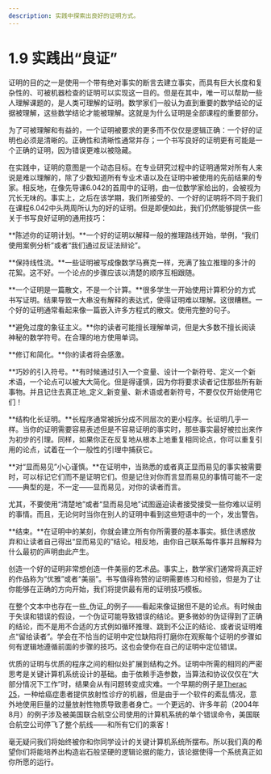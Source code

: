 ```yaml
---
description: 实践中探索出良好的证明方式。
---
```


# 1.9 实践出“良证”

证明的目的之一是使用一个带有绝对事实的断言去建立事实，而具有巨大长度和复杂性的、可被机器检查的证明可以实现这一目的。但是在其中，唯一可以帮助一些人理解课题的，是人类可理解的证明。数学家们一般认为直到重要的数学结论的证据被理解，这些数学结论才能被理解。这就是为什么证明是全部课程的重要部分。

为了可被理解和有益的，一个证明被要求的更多而不仅仅是逻辑正确：一个好的证明也必须是清晰的。正确性和清晰性通常并存；一个书写良好的证明更有可能是一个正确的证明，因为错误更难以被隐藏。

在实践中，证明的意图是一个动态目标。在专业研究过程中的证明通常对所有人来说是难以理解的，除了少数知道所有专业术语以及在证明中被使用的先前结果的专家。相反地，在像先导课6.042的首周中的证明，由一位数学家给出的，会被视为冗长无味的。事实上，之后在该学期，我们所接受的、一个好的证明将不同于我们在课程6.042中头两周所认为的好的证明。但是即便如此，我们仍然能够提供一些关于书写良好证明的通用技巧：

**陈述你的证明计划。**一个好的证明以解释一般的推理路线开始，举例，“我们使用案例分析”或者“我们通过反证法辩论”。

**保持线性流。**一些证明被写成像数学马赛克一样，充满了独立推理的多汁的花絮。这不好。一个论点的步骤应该以清楚的顺序互相跟随。

**一个证明是一篇散文，不是一个计算。**很多学生一开始使用计算积分的方式书写证明。结果导致一大串没有解释的表达式，使得证明难以理解。这很糟糕。一个好的证明通常看起来像一篇嵌入许多方程式的散文。使用完整的句子。

**避免过度的象征主义。**你的读者可能擅长理解单词，但是大多数不擅长阅读神秘的数学符号。在合理的地方使用单词。

**修订和简化。**你的读者将会感激。

**巧妙的引入符号。**有时候通过引入一个变量、设计一个新符号、定义一个新术语，一个论点可以被大大简化。但是得谨慎，因为你将要求读者记住那些所有新事物。并且记住去真正地_定义_新变量、新术语或者新符号，不要仅仅开始使用它们！

**结构化长证明。**长程序通常被拆分成不同层次的更小程序。长证明几乎一样。当你的证明需要容易表述但是不容易证明的事实时，那些事实最好被拉出来作为初步的引理。同样，如果你正在反复地从根本上地重复相同论点，你可以重复引用的论点，试着在一个一般性的引理中捕获它。

**对“显而易见”小心谨慎。**在证明中，当熟悉的或者真正显而易见的事实被需要时，可以标记它们而不是证明它们。但是记住对你而言显而易见的事情可能不一定——典型的是，不一定——显而易见，对你的读者而言。

尤其，不要使用“清楚地”或者“显而易见地”试图逼迫读者接受接受一些你难以证明的事情。而且，无论何时当你在别人的证明中看到这些短语中的一个，发出警告。

**结束。**在证明中的某刻，你就会建立所有你所需要的基本事实。抵住诱惑放弃和让读者自己得出“显而易见的”结论。相反地，由你自己联系每件事并且解释为什么最初的声明由此产生。

创造一个好的证明非常想创造一件美丽的艺术品。事实上，数学家们通常将真正好的作品称为“优雅”或者“美丽”。书写值得称赞的证明需要练习和经验，但是为了让你能够在正确的方向开始，我们将提供最有用的证明技巧模板。

在整个文本中也存在一些_伪证_的例子——看起来像证据但不是的论点。有时候由于失误和错误的假设，一个伪证可能导致错误的结论。更多微妙的伪证得到了正确的结论，而不是用不合适的方式例如循环推理、跳到不公正的结论、或者说证明难点“留给读者”。学会在不恰当的证明中定位缺陷将打磨你在观察每个证明的步骤如何有逻辑地遵循前面的步骤的技巧。这也会使你在自己的证明中定位错误。

优质的证明与优质的程序之间的相似处扩展到结构之外。证明中所需的相同的严密思考是关键计算机系统设计的基础。由于依赖手造参数，当算法和协议仅仅在“大部分情况下工作”时，结果会从有问题转变成灾难。一个早期的例子是[Therac 25](http://sunnyday.mit.edu/papers/therac.pdf)，一种给癌症患者提供放射性诊疗的机器，但是由于一个软件的紊乱情况，意外地使用巨量的过量放射性物质导致患者身亡。一个更远的、许多年前（2004年8月）的例子涉及被美国联合航空公司使用的计算机系统的单个错误命令，美国联合航空公司停飞了整个航线——和所有它们的乘客！

毫无疑问我们将始终被你和你同学设计的关键计算机系统所摆布。所以我们真的希望你们将能培养出构造岩石般坚硬的逻辑论据的能力，该论据使得一个系统真正如你所愿的运行。













